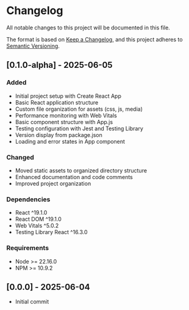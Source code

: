 # Changelog

All notable changes to this project will be documented in this file.

The format is based on [Keep a Changelog](https://keepachangelog.com/en/1.0.0/),
and this project adheres to [Semantic Versioning](https://semver.org/spec/v2.0.0.html).

## [0.1.0-alpha] - 2025-06-05

### Added
- Initial project setup with Create React App
- Basic React application structure
- Custom file organization for assets (css, js, media)
- Performance monitoring with Web Vitals
- Basic component structure with App.js
- Testing configuration with Jest and Testing Library
- Version display from package.json
- Loading and error states in App component

### Changed
- Moved static assets to organized directory structure
- Enhanced documentation and code comments
- Improved project organization

### Dependencies
- React ^19.1.0
- React DOM ^19.1.0
- Web Vitals ^5.0.2
- Testing Library React ^16.3.0

### Requirements
- Node >= 22.16.0
- NPM >= 10.9.2

## [0.0.0] - 2025-06-04
- Initial commit